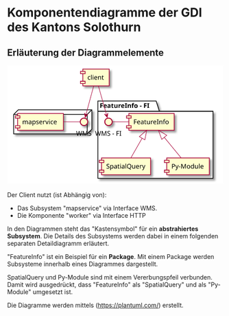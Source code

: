 # Komponentendiagramme der GDI des Kantons Solothurn
## Erläuterung der Diagrammelemente

![Beispieldiagramm](dia/sample.svg?sanitize=true)

Der Client nutzt (ist Abhängig von):
* Das Subsystem "mapservice" via Interface WMS. 
* Die Komponente "worker" via Interface HTTP

In den Diagrammen steht das "Kastensymbol" für ein **abstrahiertes Subsystem**. Die Details des Subsystems werden dabei in einem folgenden separaten Detaildiagramm erläutert.

"FeatureInfo" ist ein Beispiel für ein **Package**. Mit einem Package werden Subsysteme innerhalb eines Diagrammes dargestellt.

SpatialQuery und Py-Module sind mit einem Vererbungspfeil verbunden. Damit wird ausgedrückt, dass "FeatureInfo" als "SpatialQuery" und als "Py-Module" umgesetzt ist.   

Die Diagramme werden mittels (https://plantuml.com/) erstellt.
